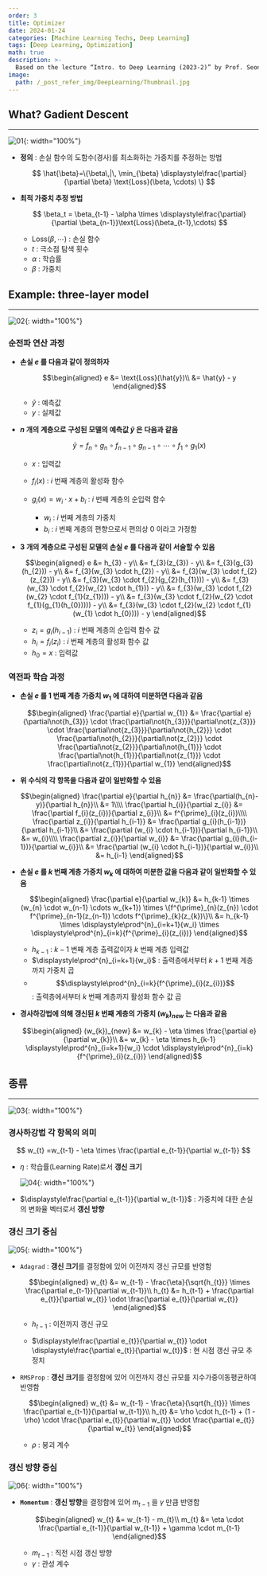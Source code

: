 ```yaml
---
order: 3
title: Optimizer
date: 2024-01-24
categories: [Machine Learning Techs, Deep Learning]
tags: [Deep Learning, Optimization]
math: true
description: >-
  Based on the lecture “Intro. to Deep Learning (2023-2)” by Prof. Seong Man An, Dept. of Data Science, The Grad. School, Kookmin Univ.
image:
  path: /_post_refer_img/DeepLearning/Thumbnail.jpg
---
```


## What? Gadient Descent
-----

![01](/_post_refer_img/DeepLearning/03-01.png){: width="100%"}

- **정의** : 손실 함수의 도함수(경사)를 최소화하는 가중치를 추정하는 방법

    $$
    \hat{\beta}=\{\beta\,|\, \min_{\beta} \displaystyle\frac{\partial}{\partial \beta} \text{Loss}(\beta, \cdots) \}
    $$

- **최적 가중치 추정 방법**

    $$
    \beta_t
    = \beta_{t-1} - \alpha \times \displaystyle\frac{\partial}{\partial \beta_{n-1}}\text{Loss}(\beta_{t-1},\cdots)
    $$

    - $\text{Loss}(\beta,\cdots)$ : 손실 함수
    - $t$ : 극소점 탐색 횟수
    - $\alpha$ : 학습률
    - $\beta$ : 가중치

## Example: three-layer model
-----

![02](/_post_refer_img/DeepLearning/03-02.png){: width="100%"}

### 순전파 연산 과정

- **손실 $e$ 를 다음과 같이 정의하자**

    $$\begin{aligned}
    e
    &= \text{Loss}(\hat{y})\\
    &= \hat{y} - y
    \end{aligned}$$

    - $\hat{y}$ : 예측값
    - $y$ : 실제값

- **$n$ 개의 계층으로 구성된 모델의 예측값 $\hat{y}$ 은 다음과 같음**

    $$
    \hat{y}
    = f_{n} \circ g_{n} \circ f_{n-1} \circ g_{n-1} \circ \cdots \circ f_{1} \circ g_{1}(x)
    $$

    - $x$ : 입력값

    - $f_{i}(x)$ : $i$ 번째 계층의 활성화 함수

    - $g_{i}(x)=w_{i} \cdot x + b_{i}$ : $i$ 번째 계층의 순입력 함수
        - $w_{i}$ : $i$ 번째 계층의 가중치
        - $b_{i}$ : $i$ 번째 계층의 편향으로서 편의상 $0$ 이라고 가정함

- **$3$ 개의 계층으로 구성된 모델의 손실 $e$ 를 다음과 같이 서술할 수 있음**

    $$\begin{aligned}
    e
    &= h_{3} - y\\
    &= f_{3}(z_{3}) - y\\
    &= f_{3}(g_{3}(h_{2})) - y\\
    &= f_{3}(w_{3} \cdot h_{2}) - y\\
    &= f_{3}(w_{3} \cdot f_{2}(z_{2})) - y\\
    &= f_{3}(w_{3} \cdot f_{2}(g_{2}(h_{1}))) - y\\
    &= f_{3}(w_{3} \cdot f_{2}(w_{2} \cdot h_{1})) - y\\
    &= f_{3}(w_{3} \cdot f_{2}(w_{2} \cdot f_{1}(z_{1}))) - y\\
    &= f_{3}(w_{3} \cdot f_{2}(w_{2} \cdot f_{1}(g_{1}(h_{0})))) - y\\
    &= f_{3}(w_{3} \cdot f_{2}(w_{2} \cdot f_{1}(w_{1} \cdot h_{0}))) - y
    \end{aligned}$$

    - $z_{i}=g_{i}(h_{i-1})$ : $i$ 번째 계층의 순입력 함수 값
    - $h_{i}=f_{i}(z_{i})$ : $i$ 번째 계층의 활성화 함수 값
    - $h_{0} = x$ : 입력값

### 역전파 학습 과정

- **손실 $e$ 를 $1$ 번째 계층 가중치 $w_{1}$ 에 대하여 미분하면 다음과 같음**

    $$\begin{aligned}
    \frac{\partial e}{\partial w_{1}}
    &= \frac{\partial e}{\partial\not{h_{3}}}
    \cdot \frac{\partial\not{h_{3}}}{\partial\not{z_{3}}}
    \cdot \frac{\partial\not{z_{3}}}{\partial\not{h_{2}}}
    \cdot \frac{\partial\not{h_{2}}}{\partial\not{z_{2}}}
    \cdot \frac{\partial\not{z_{2}}}{\partial\not{h_{1}}}
    \cdot \frac{\partial\not{h_{1}}}{\partial\not{z_{1}}}
    \cdot \frac{\partial\not{z_{1}}}{\partial w_{1}}
    \end{aligned}$$

- **위 수식의 각 항목을 다음과 같이 일반화할 수 있음**

    $$\begin{aligned}
    \frac{\partial e}{\partial h_{n}}
    &= \frac{\partial(h_{n}-y)}{\partial h_{n}}\\
    &= 1\\\\
    \frac{\partial h_{i}}{\partial z_{i}}
    &= \frac{\partial f_{i}(z_{i})}{\partial z_{i}}\\
    &= f^{\prime}_{i}(z_{i})\\\\
    \frac{\partial z_{i}}{\partial h_{i-1}}
    &= \frac{\partial g_{i}(h_{i-1})}{\partial h_{i-1}}\\
    &= \frac{\partial (w_{i} \cdot h_{i-1})}{\partial h_{i-1}}\\
    &= w_{i}\\\\
    \frac{\partial z_{i}}{\partial w_{i}}
    &= \frac{\partial g_{i}(h_{i-1})}{\partial w_{i}}\\
    &= \frac{\partial (w_{i} \cdot h_{i-1})}{\partial w_{i}}\\
    &= h_{i-1}
    \end{aligned}$$

- **손실 $e$ 를 $k$ 번째 계층 가중치 $w_{k}$ 에 대하여 미분한 값을 다음과 같이 일반화할 수 있음**

    $$\begin{aligned}
    \frac{\partial e}{\partial w_{k}}
    &= h_{k-1} \times (w_{n} \cdot w_{n-1} \cdots w_{k+1}) \times \{f^{\prime}_{n}(z_{n}) \cdot f^{\prime}_{n-1}(z_{n-1}) \cdots f^{\prime}_{k}(z_{k})\}\\
    &= h_{k-1} \times \displaystyle\prod^{n}_{i=k+1}{w_i} \times \displaystyle\prod^{n}_{i=k}{f^{\prime}_{i}(z_{i})}
    \end{aligned}$$

    - $h_{k-1}$ : $k-1$ 번째 계층 출력값이자 $k$ 번째 계층 입력값
    - $\displaystyle\prod^{n}_{i=k+1}{w_i}$ : 출력층에서부터 $k+1$ 번째 계층까지 가중치 곱
    - $$\displaystyle\prod^{n}_{i=k}{f^{\prime}_{i}(z_{i})}$$ : 출력층에서부터 $k$ 번째 계층까지 활성화 함수 값 곱

- **경사하강법에 의해 갱신된 $k$ 번째 계층의 가중치 $(w_{k})_{new}$ 는 다음과 같음**

    $$\begin{aligned}
    (w_{k})_{new}
    &= w_{k} - \eta \times \frac{\partial e}{\partial w_{k}}\\
    &= w_{k} - \eta \times h_{k-1} \displaystyle\prod^{n}_{i=k+1}{w_i} \cdot \displaystyle\prod^{n}_{i=k}{f^{\prime}_{i}(z_{i})}
    \end{aligned}$$

## 종류
-----

![03](/_post_refer_img/DeepLearning/03-03.png){: width="100%"}

### 경사하강법 각 항목의 의미

$$
w_{t}
=w_{t-1} - \eta \times \frac{\partial e_{t-1}}{\partial w_{t-1}}
$$

- $\eta$ : 학습률(Learning Rate)로서 **갱신 크기**

    ![04](/_post_refer_img/DeepLearning/03-04.png){: width="100%"}

- $\displaystyle\frac{\partial e_{t-1}}{\partial w_{t-1}}$ : 가중치에 대한 손실의 변화율 벡터로서 **갱신 방향**

### 갱신 크기 중심

![05](/_post_refer_img/DeepLearning/03-05.png){: width="100%"}

- `Adagrad` : **갱신 크기**를 결정함에 있어 이전까지 갱신 규모를 반영함

    $$\begin{aligned}
    w_{t}
    &= w_{t-1} - \frac{\eta}{\sqrt{h_{t}}} \times \frac{\partial e_{t-1}}{\partial w_{t-1}}\\
    h_{t}
    &= h_{t-1} + \frac{\partial e_{t}}{\partial w_{t}} \odot \frac{\partial e_{t}}{\partial w_{t}}
    \end{aligned}$$

    - $h_{t-1}$ : 이전까지 갱신 규모

    - $\displaystyle\frac{\partial e_{t}}{\partial w_{t}} \odot \displaystyle\frac{\partial e_{t}}{\partial w_{t}}$ : 현 시점 갱신 규모 추정치

- `RMSProp` : **갱신 크기**를 결정함에 있어 이전까지 갱신 규모를 지수가중이동평균하여 반영함

    $$\begin{aligned}
    w_{t}
    &= w_{t-1} - \frac{\eta}{\sqrt{h_{t}}} \times \frac{\partial e_{t-1}}{\partial w_{t-1}}\\
    h_{t}
    &= \rho \cdot h_{t-1} + (1 - \rho) \cdot \frac{\partial e_{t}}{\partial w_{t}} \odot \frac{\partial e_{t}}{\partial w_{t}}
    \end{aligned}$$

    - $\rho$ : 붕괴 계수

### 갱신 방향 중심

![06](/_post_refer_img/DeepLearning/03-06.png){: width="100%"}

- **`Momentum`** : **갱신 방향**을 결정함에 있어 $m_{t-1}$ 을 $\gamma$ 만큼 반영함

    $$\begin{aligned}
    w_{t}
    &= w_{t-1} - m_{t}\\
    m_{t}
    &= \eta \cdot \frac{\partial e_{t-1}}{\partial w_{t-1}} + \gamma \cdot m_{t-1}
    \end{aligned}$$

    - $m_{t-1}$ : 직전 시점 갱신 방향
    - $\gamma$ : 관성 계수